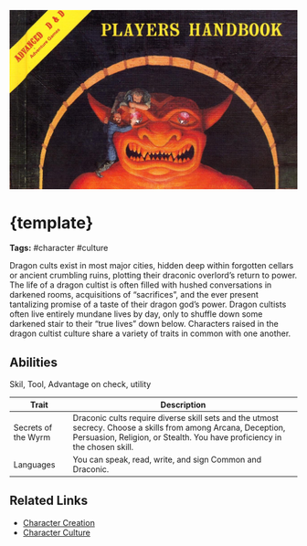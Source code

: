 ![heading](../../assets/images/heading.jpg)

# {template}

**Tags:**  #character #culture 

Dragon cults exist in most major cities, hidden deep within forgotten cellars or ancient crumbling ruins, plotting their draconic overlord’s return to power. The life of a dragon cultist is often filled with hushed conversations in darkened rooms, acquisitions of “sacrifices”, and the ever present tantalizing promise of a taste of their dragon god’s power. Dragon cultists often live entirely mundane lives by day, only to shuffle down some darkened stair to their “true lives” down below. Characters raised in the dragon cultist culture share a variety of traits in common with one another. 

## Abilities
Skil, Tool, Advantage on check, utility

| Trait | Description |
| ----- | ----------- |
| Secrets of the Wyrm | Draconic cults require diverse skill sets and the utmost secrecy. Choose a skills from among Arcana, Deception, Persuasion, Religion, or Stealth. You have proficiency in the chosen skill. |
| Languages | You can speak, read, write, and sign Common and Draconic. |

## Related Links
- [Character Creation](../../20_character_creation.md)
- [Character Culture](../../23_character_culture.md)